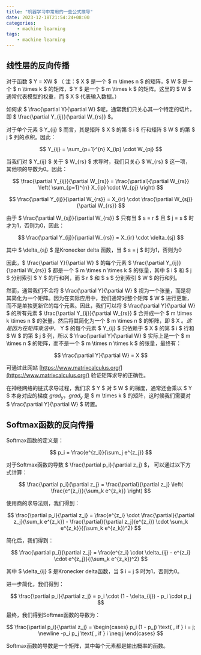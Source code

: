 ```yaml
---
title: "机器学习中常用的一些公式推导"
date: 2023-12-18T21:54:24+08:00
categories:
    - machine learning
tags:
    - machine learning
---
```


## 线性层的反向传播

对于函数 $ Y = XW $ （ 注：$ X $ 是一个 $ m \times n $ 的矩阵，$ W $ 是一个 $ n \times k $ 的矩阵，$ Y $ 是一个 $ m \times k $ 的矩阵。这里的 $ W $ 通常代表模型的权重，而 $ X $ 代表输入数据。）

如何求 $ \frac{\partial Y}{\partial W} $呢，通常我们只关心其一个特定的切片，即 $ \frac{\partial Y_{ij}}{\partial W_{rs}} $。

对于单个元素 $ Y_{ij} $ 而言，其是矩阵 $ X $ 的第 $ i $ 行和矩阵 $ W $ 的第 $ j $ 列的点积。因此：

$$ Y_{ij} = \sum_{p=1}^{n} X_{ip} \cdot W_{pj} $$

当我们对 $ Y_{ij} $ 关于 $ W_{rs} $ 求导时，我们只关心 $ W_{rs} $ 这一项，其他项的导数为0。因此：

$$ \frac{\partial Y_{ij}}{\partial W_{rs}} = \frac{\partial}{\partial W_{rs}} \left( \sum_{p=1}^{n} X_{ip} \cdot W_{pj} \right) $$

$$ \frac{\partial Y_{ij}}{\partial W_{rs}} = X_{ir} \cdot \frac{\partial W_{sj}}{\partial W_{rs}} $$

由于 $ \frac{\partial W_{sj}}{\partial W_{rs}} $ 只有当 $ s = r $ 且 $ j = s $ 时才为1，否则为0，因此：

$$ \frac{\partial Y_{ij}}{\partial W_{rs}} = X_{ir} \cdot \delta_{sj} $$

其中 $ \delta_{sj} $ 是Kronecker delta 函数，当 $ s = j $ 时为1，否则为0

因此，$ \frac{\partial Y}{\partial W} $ 的每个元素 $ \frac{\partial Y_{ij}}{\partial W_{rs}} $ 都是一个 $ m \times n \times k $ 的张量，其中 $ i $ 和 $ j $ 分别索引 $ Y $ 的行和列，而 $ r $ 和 $ s $ 分别索引 $ W $ 的行和列。

然而，通常我们不会将 $ \frac{\partial Y}{\partial W} $ 视为一个张量，而是将其简化为一个矩阵。因为在实际应用中，我们通常对整个矩阵 $ W $ 进行更新，而不是单独更新它的每个元素。因此，我们可以将 $ \frac{\partial Y}{\partial W} $ 的所有元素 $ \frac{\partial Y_{ij}}{\partial W_{rs}} $ 合并成一个 $ m \times k \times n $ 的张量，然后将其简化为一个 $ m \times n $ 的矩阵，即 $ X $。这是因为在矩阵乘法中，$ Y $ 的每个元素 $ Y_{ij} $ 只依赖于 $ X $ 的第 $ i $ 行和 $ W $ 的第 $ j $ 列，所以 $ \frac{\partial Y}{\partial W} $ 实际上是一个 $ m \times n $ 的矩阵，而不是一个 $ m \times n \times k $ 的张量，最终有：

$$ \frac{\partial Y}{\partial W} = X $$

可通过此网站 [https://www.matrixcalculus.org/](https://www.matrixcalculus.org/) 验证矩阵求导的正确性。

在神经网络的链式求导过程，我们求 $ Y $ 对 $ W $ 的梯度，通常还会乘以 $ Y $ 本身对应的梯度 $grad_y$，$grad_y$ 是 $ m \times k $ 的矩阵，这时候我们需要对 $ \frac{\partial Y}{\partial W} $ 转置。



## Softmax函数的反向传播
Softmax函数的定义是：

$$ p_i = \frac{e^{z_i}}{\sum_j e^{z_j}} $$

对于Softmax函数的导数 $ \frac{\partial p_i}{\partial z_j} $， 可以通过以下方式计算：

$$ \frac{\partial p_i}{\partial z_j} = \frac{\partial}{\partial z_j} \left( \frac{e^{z_i}}{\sum_k e^{z_k}} \right) $$

使用商的求导法则，我们得到：

$$ \frac{\partial p_i}{\partial z_j} = \frac{e^{z_i} \cdot \frac{\partial}{\partial z_j}(\sum_k e^{z_k}) - \frac{\partial}{\partial z_j}(e^{z_i}) \cdot \sum_k e^{z_k}}{(\sum_k e^{z_k})^2} $$

简化后，我们得到：

$$ \frac{\partial p_i}{\partial z_j} = \frac{e^{z_i} \cdot \delta_{ij} - e^{z_i} \cdot e^{z_j}}{(\sum_k e^{z_k})^2} $$

其中 $ \delta_{ij} $ 是Kronecker delta函数，当 $ i = j $ 时为1，否则为0。

进一步简化，我们得到：

$$ \frac{\partial p_i}{\partial z_j} = p_i \cdot (1 - \delta_{ij}) - p_i \cdot p_j $$

最终，我们得到Softmax函数的导数为：

$$ \frac{\partial p_i}{\partial z_j} = \begin{cases} p_i (1 - p_j)   \text{  , if } i = j;
\newline -p_i p_j  \text{ , if } i \neq j \end{cases} $$


Softmax函数的导数是一个矩阵，其中每个元素都是输出概率的函数。

